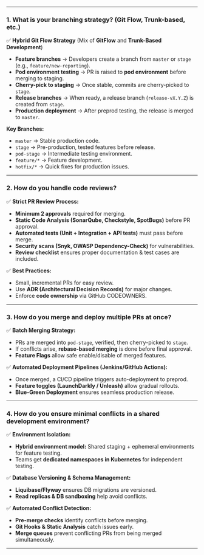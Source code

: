 
---

### **1. What is your branching strategy? (Git Flow, Trunk-based, etc.)**

✅ **Hybrid Git Flow Strategy** (Mix of **GitFlow** and **Trunk-Based Development**)

- **Feature branches** → Developers create a branch from `master` or `stage` (e.g., `feature/new-reporting`).
- **Pod environment testing** → PR is raised to **pod environment** before merging to staging.
- **Cherry-pick to staging** → Once stable, commits are cherry-picked to `stage`.
- **Release branches** → When ready, a release branch (`release-vX.Y.Z`) is created from `stage`.
- **Production deployment** → After preprod testing, the release is merged to `master`.

**Key Branches:**

- `master` → Stable production code.
- `stage` → Pre-production, tested features before release.
- `pod-stage` → Intermediate testing environment.
- `feature/*` → Feature development.
- `hotfix/*` → Quick fixes for production issues.

---

### **2. How do you handle code reviews?**

✅ **Strict PR Review Process:**

- **Minimum 2 approvals** required for merging.
- **Static Code Analysis (SonarQube, Checkstyle, SpotBugs)** before PR approval.
- **Automated tests (Unit + Integration + API tests)** must pass before merge.
- **Security scans (Snyk, OWASP Dependency-Check)** for vulnerabilities.
- **Review checklist** ensures proper documentation & test cases are included.

✅ **Best Practices:**

- Small, incremental PRs for easy review.
- Use **ADR (Architectural Decision Records)** for major changes.
- Enforce **code ownership** via GitHub CODEOWNERS.

---

### **3. How do you merge and deploy multiple PRs at once?**

✅ **Batch Merging Strategy:**

- PRs are merged into `pod-stage`, verified, then cherry-picked to `stage`.
- If conflicts arise, **rebase-based merging** is done before final approval.
- **Feature Flags** allow safe enable/disable of merged features.

✅ **Automated Deployment Pipelines (Jenkins/GitHub Actions):**

- Once merged, a CI/CD pipeline triggers auto-deployment to preprod.
- **Feature toggles (LaunchDarkly / Unleash)** allow gradual rollouts.
- **Blue-Green Deployment** ensures seamless production release.

---

### **4. How do you ensure minimal conflicts in a shared development environment?**

✅ **Environment Isolation:**

- **Hybrid environment model:** Shared staging + ephemeral environments for feature testing.
- Teams get **dedicated namespaces in Kubernetes** for independent testing.

✅ **Database Versioning & Schema Management:**

- **Liquibase/Flyway** ensures DB migrations are versioned.
- **Read replicas & DB sandboxing** help avoid conflicts.

✅ **Automated Conflict Detection:**

- **Pre-merge checks** identify conflicts before merging.
- **Git Hooks & Static Analysis** catch issues early.
- **Merge queues** prevent conflicting PRs from being merged simultaneously.

---

